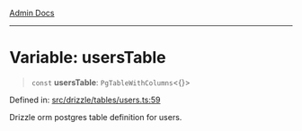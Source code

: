 [Admin Docs](/)

***

# Variable: usersTable

> `const` **usersTable**: `PgTableWithColumns`\<\{\}\>

Defined in: [src/drizzle/tables/users.ts:59](https://github.com/syedali237/talawa-api/blob/691786dc98e76819737c41ef0af34983792105fd/src/drizzle/tables/users.ts#L59)

Drizzle orm postgres table definition for users.
